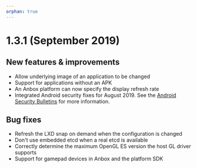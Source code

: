 ```yaml
---
orphan: true
---
```

# 1.3.1 (September 2019)

## New features & improvements

* Allow underlying image of an application to be changed
* Support for applications without an APK
* An Anbox platform can now specify the display refresh rate
* Integrated Android security fixes for August 2019. See the [Android Security Bulletins](https://source.android.com/security/bulletin) for more information.

## Bug fixes

* Refresh the LXD snap on demand when the configuration is changed
* Don't use embedded etcd when a real etcd is available
* Correctly determine the maximum OpenGL ES version the host GL driver supports
* Support for gamepad devices in Anbox and the platform SDK